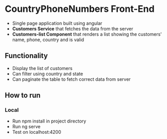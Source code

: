 # CountryPhoneNumbers Front-End
* Single page application built using angular
* **Customers Service** that fetches the data from the server
* **Customers-list Component** that renders a list showing the customers' name, phone, country and is valid

## Functionality
* Display the list of customers
* Can filter using country and state
* Can paginate the table to fetch correct data from server

## How to run
### Local
* Run npm install in project directory
* Run ng serve
* Test on localhost:4200

